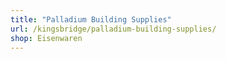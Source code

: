 ```yaml
---
title: "Palladium Building Supplies"
url: /kingsbridge/palladium-building-supplies/
shop: Eisenwaren
---
```

